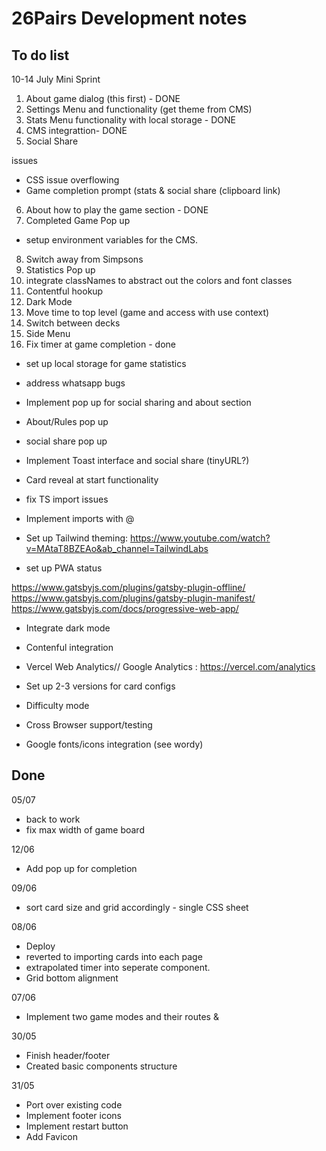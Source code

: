 # 26Pairs Development notes

## To do list

10-14 July Mini Sprint

1. About game dialog (this first) - DONE
2. Settings Menu and functionality (get theme from CMS)
3. Stats Menu functionality with local storage - DONE
4. CMS integrattion- DONE
5. Social Share

issues

- CSS issue overflowing
- Game completion prompt (stats & social share (clipboard link)

6. About how to play the game section - DONE
7. Completed Game Pop up

- setup environment variables for the CMS.

8. Switch away from Simpsons
9. Statistics Pop up
10. integrate classNames to abstract out the colors and font classes
11. Contentful hookup
12. Dark Mode
13. Move time to top level (game and access with use context)
14. Switch between decks
15. Side Menu
16. Fix timer at game completion - done

- set up local storage for game statistics
- address whatsapp bugs
- Implement pop up for social sharing and about section
- About/Rules pop up
- social share pop up
- Implement Toast interface and social share (tinyURL?)
- Card reveal at start functionality
- fix TS import issues
- Implement imports with @
- Set up Tailwind theming: https://www.youtube.com/watch?v=MAtaT8BZEAo&ab_channel=TailwindLabs

- set up PWA status

https://www.gatsbyjs.com/plugins/gatsby-plugin-offline/
https://www.gatsbyjs.com/plugins/gatsby-plugin-manifest/
https://www.gatsbyjs.com/docs/progressive-web-app/

- Integrate dark mode
- Contenful integration
- Vercel Web Analytics// Google Analytics : https://vercel.com/analytics

- Set up 2-3 versions for card configs

- Difficulty mode
- Cross Browser support/testing
- Google fonts/icons integration (see wordy)

## Done

05/07

- back to work
- fix max width of game board

12/06

- Add pop up for completion

09/06

- sort card size and grid accordingly - single CSS sheet

08/06

- Deploy
- reverted to importing cards into each page
- extrapolated timer into seperate component.
- Grid bottom alignment

07/06

- Implement two game modes and their routes &

30/05

- Finish header/footer
- Created basic components structure

31/05

- Port over existing code
- Implement footer icons
- Implement restart button
- Add Favicon

